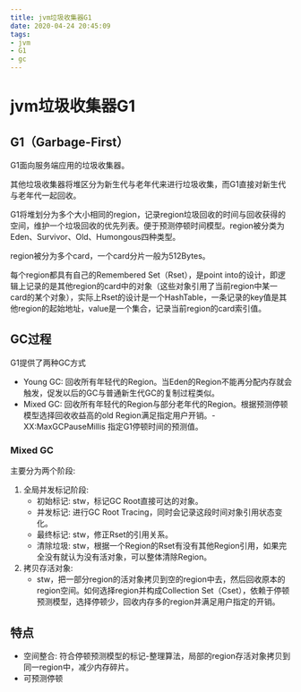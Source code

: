 ```yaml
---
title: jvm垃圾收集器G1
date: 2020-04-24 20:45:09
tags:
- jvm
- G1
- gc
---
```

# jvm垃圾收集器G1
## G1（Garbage-First）
G1面向服务端应用的垃圾收集器。  

其他垃圾收集器将堆区分为新生代与老年代来进行垃圾收集，而G1直接对新生代与老年代一起回收。  

G1将堆划分为多个大小相同的region，记录region垃圾回收的时间与回收获得的空间，维护一个垃圾回收的优先列表。便于预测停顿时间模型。region被分类为Eden、Survivor、Old、Humongous四种类型。

region被分为多个card，一个card分片一般为512Bytes。

每个region都具有自己的Remembered Set（Rset），是point into的设计，即逻辑上记录的是其他region的card中的对象（这些对象引用了当前region中某一card的某个对象），实际上Rset的设计是一个HashTable，一条记录的key值是其他region的起始地址，value是一个集合，记录当前region的card索引值。

## GC过程
G1提供了两种GC方式
- Young GC: 回收所有年轻代的Region。当Eden的Region不能再分配内存就会触发，促发以后的GC与普通新生代GC的复制过程类似。
- Mixed GC: 回收所有年轻代的Region与部分老年代的Region。根据预测停顿模型选择回收收益高的old Region满足指定用户开销。-XX:MaxGCPauseMillis 指定G1停顿时间的预测值。

### Mixed GC
主要分为两个阶段:

1. 全局并发标记阶段:
   - 初始标记: stw，标记GC Root直接可达的对象。
   - 并发标记: 进行GC Root Tracing，同时会记录这段时间对象引用状态变化。
   - 最终标记: stw，修正Rset的引用关系。
   - 清除垃圾: stw，根据一个Region的Rset有没有其他Region引用，如果完全没有就认为没有活对象，可以整体清除Region。
2. 拷贝存活对象:
   - stw，把一部分region的活对象拷贝到空的region中去，然后回收原本的region空间。如何选择region并构成Collection Set（Cset），依赖于停顿预测模型，选择停顿少，回收内存多的region并满足用户指定的开销。

## 特点
- 空间整合: 符合停顿预测模型的标记-整理算法，局部的region存活对象拷贝到同一region中，减少内存碎片。
- 可预测停顿
